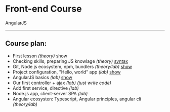 # Front-end Course
AngularJS

---

## Course plan:

 * First lesson _(theory)_ [show](./lessons/First_Lesson)
 * Checking skills, preparing JS knowlage _(theory)_ [syntax](./lessons/Basic_js_syntax)
 * Git, Node.js ecosystem, npm, bundlers _(theory/lab)_ [show](./lessons/Lesson_3)
 * Project configuration, "Hello, world" app _(lab)_ [show](./lessons/Lesson_4)
 * AngularJS basics _(lab)_ [show](./lessons/Lesson_5)
 * Our first controller + ajax _(lab)_ _(just write code)_
 * Add first service, directive _(lab)_
 * Node.js app, client-server SPA _(lab)_
 * Angular ecosysten: Typescript, Angular principles, angular cli _(theory/lab)_
